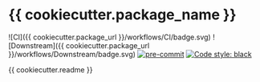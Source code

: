 # {{ cookiecutter.package_name }}
![CI]({{ cookiecutter.package_url }}/workflows/CI/badge.svg)
![Downstream]({{ cookiecutter.package_url }}/workflows/Downstream/badge.svg)
[![pre-commit](https://img.shields.io/badge/pre--commit-enabled-brightgreen?logo=pre-commit&logoColor=white)](https://github.com/pre-commit/pre-commit)
[![Code style: black](https://img.shields.io/badge/code%20style-black-000000.svg)](https://github.com/psf/black)

{{ cookiecutter.readme }}
